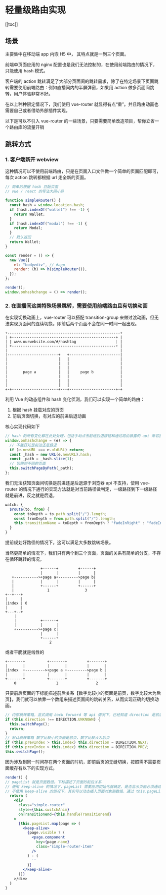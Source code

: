 # 轻量级路由实现

[[toc]]

## 场景

主要集中在移动端 app 内嵌 H5 中， 其特点就是一到三个页面。

前端单页面应用的 nginx 配置也是我们无法控制的，在使用前端路由的情况下，只能使用 hash 模式。

客户端的 action 跳转满足了大部分页面间的跳转需求，除了在特定场景下页面跳转需要使用前端路由：例如直播间内的半屏弹窗，如果用 action 做多页面间跳转，用户体验非常不好。

在以上种种限定情况下，我们使用 vue-router 就显得有点“重”。并且路由动画也需要自己或者借助外部插件实现。

以下是可以不引入 vue-router 的一些场景，只要需要简单改造项目，帮你立省一个路由库的流量开销

## 跳转方式

### 1. 客户端新开 webview

这种情况可以不使用前端路由，只是在页面入口文件做一个简单的页面匹配即可，每次 action 跳转都根据 url 走全新的页面。

```js
// 简单的根据 hash 匹配页面
// vue / react 的写法大同小异

function simpleRouter() {
  const hash = window.location.hash;
  if (hash.indexOf("wallet") !== -1) {
    return Wallet;
  }
  if (hash.indexOf("modal") !== -1) {
    return Modal;
  }
  // 默认返回
  return Wallet;
}

const render = () => {
  new Vue({
    el: "body>div", // #app
    render: (h) => h(simpleRouter()),
  });
};

render();
window.onhashchange = () => render();
```

### 2. 在直播间这类特殊场景跳转，需要使用前端路由且有切换动画

在实现切换动画上，vue-router 可以搭配 transition-group 来做过渡动画，但无法实现页面间的连续切换，即前后两个页面不会在同一时间一起出现。

```
+---------------------------------------------------+
| +-----------------------------------------------+ |
| | www.ourwebsite.com/#/hashtag                  | |
| +-----------------------------------------------+ |
|                                                   |
|-----------------------+   +-----------------------|
|                       |   |                       |
|                       |   |                       |
|                       |   |                       |
|       page a          |   |     page b            |
|                       |   |                       |
|                       |   |                       |
|                       |   |                       |
+-+---------------------+---+---------------------+-+
```

利用 Vue 的动态组件和 hash 变化侦测，我们可以实现一个简单的路由：

1. 根据 hash 挂载对应的页面
2. 前后页面切换，有对应的前进后退动画

核心实现代码如下

```js
// hash 的所有变化都在此处处理，包括手动点击前进后退按钮和通过路由暴露的 api 来切换页面
window.onhashchange = (e) => {
  // 不能获知是前进还是后退
  if (e.newURL === e.oldURL) return;
  const _hash = new URL(e.newURL).hash;
  const _path = _hash.slice(1);
  // 切换到不同的页面
  this.switchPageByPath(_path);
};
```

我们无法获知页面间切换是前进还是后退源于浏览器 api 不支持，使用 vue-router 的情况下通行的实现方法就是对当前路径做判定，一级路径到下一级路径就是前进，反之就是后退。

```js
watch: {
  $route(to, from) {
    const toDepth = to.path.split("/").length;
    const fromDepth = from.path.split("/").length;
    this.transitionName = toDepth > fromDepth ? "fadeInRight" : "fadeInLeft";
  }
}
```

提前规划好路径的情况下，这可以满足大多数跳转场景。

当然更简单的情况下，我们只有两个到三个页面，页面的关系有简单的分支，不存在循环跳转的情况。

```
                +------+         +------+
                |      |         |      |
   +----------->+page a+--------->page b|
   |            |      |         |      |
   |            +------+         +------+
   |               1                3
+--+---+
|      |
|index | 0
|      |
+---+--+
    |
    |           +------+
    |           |      |
    +---------->+page c|
                |      |
                +------+
                    2
```

或者干脆就是线性的

```
+-------+          +-------+         +-------+
|       |          |       |         |       |
|index  +--------->+page a +--------->page b |
|       |          |       |         |       |
+-------+          +-------+         +-------+
    0                  1                 2
```

只要前后页面的下标能描述前后关系【数字比较小的页面是前页，数字比较大为后页】，我们就可以依靠一个数组来描述页面间的跳转关系，从而实现正确的切换动画。

```js
// 内部跳转策略，显式调用 back forward 等 api 情况下，已经知道 direction 是前进还是后退
if (this.direction !== DIRECTION.UNKNOWN) {
  this.switchPage();
  return;
}
// 默认跳转策略 数字比较小的页面是前页，数字比较大为后页
if (this.prevIndex > this.index) this.direction = DIRECTION.NEXT;
if (this.prevIndex > this.index) this.direction = DIRECTION.PREV;
this.switchPage();
```

因为涉及到同一时间存在两个页面的时机，即前后页的无缝切换，按照需不需要页面缓存有以下的实现方式。

```jsx
render() {
// pageList 就是页面数组，下标描述了页面的前后关系
// 使用 keep-alive 的情况下，pageList 需要应用初始化就确定，是否显示页面必须通过 v-if 来控制，只有这样这样页面组件内的生命周期函数才能正确调用
// 不使用 keep-alive 的情况下，其实可以动态插入页面对象到数组，通过 this.pageList 数组项的增减来控制页面的显示，
  return (
    <div
      class="simple-router"
      style={this.switchAnim}
      onTransitionend={this.handleTransitionend}
    >
      {this.pageList.map(page => (
        <keep-alive>
          {page.visible ? (
            <page.component
              key={page.name}
              class="simple-router-item"
            />
          ) : (
            ''
          )}
        </keep-alive>
      ))}
    >/div>
  )
}
```
